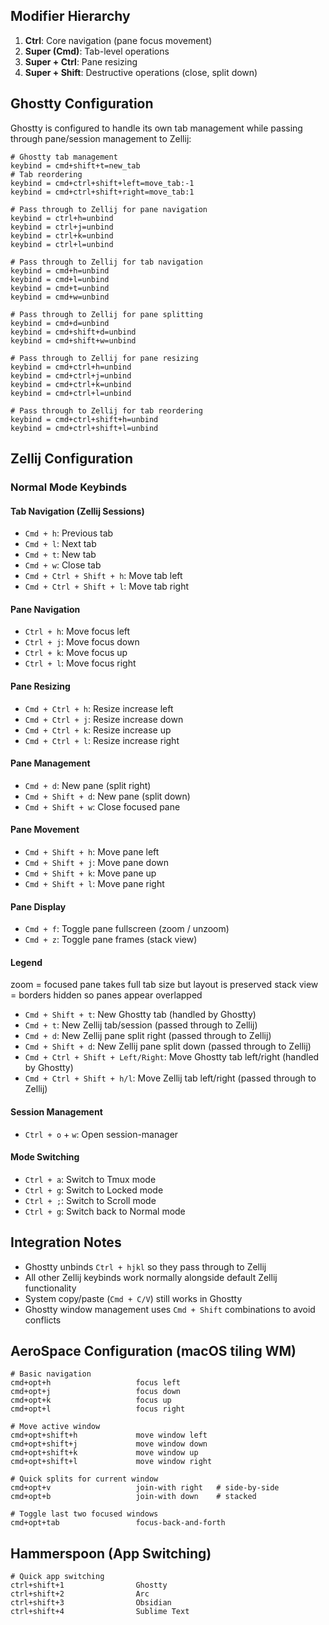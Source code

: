 ## Modifier Hierarchy

1. **Ctrl**: Core navigation (pane focus movement)
2. **Super (Cmd)**: Tab-level operations
3. **Super + Ctrl**: Pane resizing
4. **Super + Shift**: Destructive operations (close, split down)

## Ghostty Configuration

Ghostty is configured to handle its own tab management while passing through pane/session management to Zellij:

```
# Ghostty tab management
keybind = cmd+shift+t=new_tab
# Tab reordering
keybind = cmd+ctrl+shift+left=move_tab:-1
keybind = cmd+ctrl+shift+right=move_tab:1

# Pass through to Zellij for pane navigation
keybind = ctrl+h=unbind
keybind = ctrl+j=unbind
keybind = ctrl+k=unbind  
keybind = ctrl+l=unbind

# Pass through to Zellij for tab navigation
keybind = cmd+h=unbind
keybind = cmd+l=unbind
keybind = cmd+t=unbind
keybind = cmd+w=unbind

# Pass through to Zellij for pane splitting
keybind = cmd+d=unbind
keybind = cmd+shift+d=unbind
keybind = cmd+shift+w=unbind

# Pass through to Zellij for pane resizing
keybind = cmd+ctrl+h=unbind
keybind = cmd+ctrl+j=unbind
keybind = cmd+ctrl+k=unbind
keybind = cmd+ctrl+l=unbind

# Pass through to Zellij for tab reordering
keybind = cmd+ctrl+shift+h=unbind
keybind = cmd+ctrl+shift+l=unbind
```

## Zellij Configuration

### Normal Mode Keybinds

#### Tab Navigation (Zellij Sessions)
- `Cmd + h`: Previous tab
- `Cmd + l`: Next tab  
- `Cmd + t`: New tab
- `Cmd + w`: Close tab
- `Cmd + Ctrl + Shift + h`: Move tab left
- `Cmd + Ctrl + Shift + l`: Move tab right

#### Pane Navigation
- `Ctrl + h`: Move focus left
- `Ctrl + j`: Move focus down
- `Ctrl + k`: Move focus up
- `Ctrl + l`: Move focus right

#### Pane Resizing
- `Cmd + Ctrl + h`: Resize increase left
- `Cmd + Ctrl + j`: Resize increase down
- `Cmd + Ctrl + k`: Resize increase up
- `Cmd + Ctrl + l`: Resize increase right

#### Pane Management
- `Cmd + d`: New pane (split right)
- `Cmd + Shift + d`: New pane (split down)
- `Cmd + Shift + w`: Close focused pane

#### Pane Movement
- `Cmd + Shift + h`: Move pane left
- `Cmd + Shift + j`: Move pane down
- `Cmd + Shift + k`: Move pane up
- `Cmd + Shift + l`: Move pane right

#### Pane Display
- `Cmd + f`: Toggle pane fullscreen (zoom / unzoom)
- `Cmd + z`: Toggle pane frames (stack view)

#### Legend
zoom = focused pane takes full tab size but layout is preserved
stack view = borders hidden so panes appear overlapped

- `Cmd + Shift + t`: New Ghostty tab (handled by Ghostty)
- `Cmd + t`: New Zellij tab/session (passed through to Zellij)
- `Cmd + d`: New Zellij pane split right (passed through to Zellij)
- `Cmd + Shift + d`: New Zellij pane split down (passed through to Zellij)
- `Cmd + Ctrl + Shift + Left/Right`: Move Ghostty tab left/right (handled by Ghostty)
- `Cmd + Ctrl + Shift + h/l`: Move Zellij tab left/right (passed through to Zellij)

#### Session Management
- `Ctrl + o` + `w`: Open session-manager

#### Mode Switching
- `Ctrl + a`: Switch to Tmux mode
- `Ctrl + g`: Switch to Locked mode
- `Ctrl + ;`: Switch to Scroll mode
- `Ctrl + g`: Switch back to Normal mode

## Integration Notes
- Ghostty unbinds `Ctrl + hjkl` so they pass through to Zellij
- All other Zellij keybinds work normally alongside default Zellij functionality
- System copy/paste (`Cmd + C/V`) still works in Ghostty
- Ghostty window management uses `Cmd + Shift` combinations to avoid conflicts

## AeroSpace Configuration (macOS tiling WM)

```
# Basic navigation
cmd+opt+h                   focus left
cmd+opt+j                   focus down
cmd+opt+k                   focus up
cmd+opt+l                   focus right

# Move active window
cmd+opt+shift+h             move window left
cmd+opt+shift+j             move window down
cmd+opt+shift+k             move window up
cmd+opt+shift+l             move window right

# Quick splits for current window
cmd+opt+v                   join-with right   # side-by-side
cmd+opt+b                   join-with down    # stacked

# Toggle last two focused windows
cmd+opt+tab                 focus-back-and-forth
```

## Hammerspoon (App Switching)

```
# Quick app switching
ctrl+shift+1                Ghostty
ctrl+shift+2                Arc
ctrl+shift+3                Obsidian
ctrl+shift+4                Sublime Text
```

